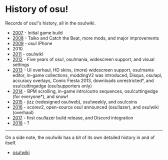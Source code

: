 # History of osu!

Records of osu!'s history, all in the osu!wiki.

- [2007](/wiki/HOO/2007) - Initial game build
- [2008](/wiki/HOO/2008) - Taiko and Catch the Beat, more mods, and major improvements
- [2009](/wiki/HOO/2009) - osu! iPhone
- 2010
- [2011](/wiki/HOO/2011) - osu!wiki
- [2012](/wiki/HOO/2012) - Five years of osu!, osu!mania, widescreen support, and visual settings
- [2013](/wiki/HOO/2013) - UI overhaul, HD skins, (more) widescreen support, osu!mania editor, in-game collections, moddingV2 was introduced, Disqus, osu!api, accuracy overlays, Comic Fiesta 2013, downloads unrestricted\*, and osu!cuttingedge (osu!supporters only)
- [2014](/wiki/HOO/2014) - BPM scrolling, in-game intro/outro sequences, osu!cuttingedge (for everyone\*), and snow!
- [2015](/wiki/HOO/2015) - jizz (redesigned osu!web), osu!weekly, and osu!coins
- [2016](/wiki/HOO/2016) - scorev2, open-source osu! announced (osu!lazer), and osu!wiki (overhaul)
- [2017](/wiki/HOO/2017) - first osu!lazer build release, and Discord integration
- [2018](/wiki/HOO/2018) - ?

---

On a side note, the osu!wiki has a bit of its own detailed history in and of itself.

- [osu!wiki](/wiki/HOO/osu!wiki)
